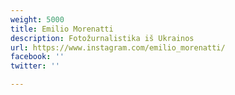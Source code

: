 ```yaml
---
weight: 5000
title: Emilio Morenatti
description: Fotožurnalistika iš Ukrainos
url: https://www.instagram.com/emilio_morenatti/
facebook: ''
twitter: ''

---
```

